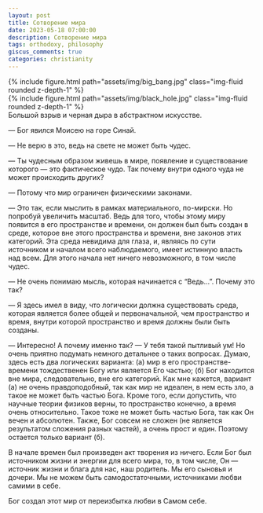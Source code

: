 ```yaml
---
layout: post
title: Сотворение мира
date: 2023-05-18 07:00:00
description: Сотворение мира
tags: orthodoxy, philosophy
giscus_comments: true
categories: christianity
---
```


<div class="row mt-3">
    <div class="col-sm mt-3 mt-md-0">
        {% include figure.html path="assets/img/big_bang.jpg" class="img-fluid rounded z-depth-1" %}
    </div>
    <div class="col-sm mt-3 mt-md-0">
        {% include figure.html path="assets/img/black_hole.jpg" class="img-fluid rounded z-depth-1" %}
    </div>
</div>
<div class="caption">
    Большой взрыв и черная дыра в абстрактном искусстве.
</div>

&mdash; Бог явился Моисею на горе Синай.

&mdash; Не верю в это, ведь на свете не может быть чудес.

&mdash; Ты чудесным образом живешь в мире, появление и существование которого — это фактическое чудо. Так почему внутри одного чуда не может происходить других?

&mdash; Потому что мир ограничен физическими законами.

&mdash; Это так, если мыслить в рамках материального, по-мирски. Но попробуй увеличить масштаб. Ведь для того, чтобы этому миру появится в его пространстве и времени, он должен был быть создан в среде, которое вне этого пространства и времени, вне законов этих категорий. Эта среда невидима для глаза, и, являясь по сути источником и началом всего наблюдаемого, имеет истинную власть над всем. Для этого начала нет ничего невозможного, в том числе чудес.

&mdash; Не очень понимаю мысль, которая начинается с “Ведь...”. Почему это так?

&mdash; Я здесь имел в виду, что логически должна существовать среда, которая является более общей и первоначальной, чем пространство и время, внутри которой пространство и время должны были быть созданы.

&mdash; Интересно! А почему именно так?
&mdash; У тебя такой пытливый ум! Но очень приятно подумать немного детальнее о таких вопросах. Думаю, здесь есть два логических варианта: (а) мир в его пространстве-времени тождественен Богу или является Его частью; (б) Бог находится вне мира, следовательно, вне его категорий. Как мне кажется, вариант (а) не очень правдоподобный, так как мир не идеален, в нем есть зло, а такое не может быть частью Бога. Кроме того, если допустить, что научные теории физиков верны, то пространство конечно, а время очень относительно. Такое тоже не может быть частью Бога, так как Он вечен и абсолютен. Также, Бог совсем не сложен (не является результатом сложения разных частей), а очень прост и един. Поэтому остается только вариант (б).

В начале времен был произведен акт творения из ничего. Если Бог был источником жизни и энергии для всего мира, то, в том числе, Он — источник жизни и блага для нас, наш родитель. Мы его сыновья и дочери. Мы не можем быть самодостаточными, источниками любви самими в себе.

Бог создал этот мир от переизбытка любви в Самом себе.
